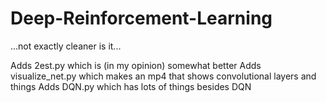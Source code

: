 # Deep-Reinforcement-Learning

...not exactly cleaner is it...

Adds 2est.py which is (in my opinion) somewhat better
Adds visualize_net.py which makes an mp4 that shows convolutional layers and things
Adds DQN.py which has lots of things besides DQN
